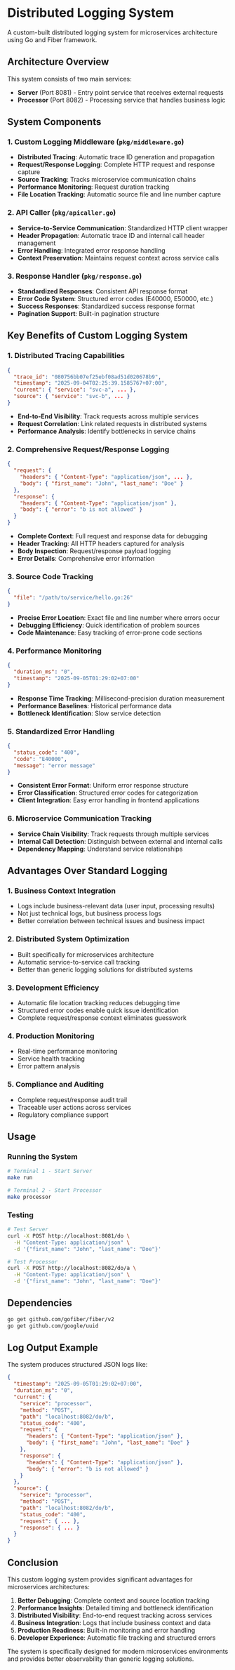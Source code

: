 # Distributed Logging System

A custom-built distributed logging system for microservices architecture using Go and Fiber framework.

## Architecture Overview

This system consists of two main services:
- **Server** (Port 8081) - Entry point service that receives external requests
- **Processor** (Port 8082) - Processing service that handles business logic

## System Components

### 1. Custom Logging Middleware (`pkg/middleware.go`)
- **Distributed Tracing**: Automatic trace ID generation and propagation
- **Request/Response Logging**: Complete HTTP request and response capture
- **Source Tracking**: Tracks microservice communication chains
- **Performance Monitoring**: Request duration tracking
- **File Location Tracking**: Automatic source file and line number capture

### 2. API Caller (`pkg/apicaller.go`)
- **Service-to-Service Communication**: Standardized HTTP client wrapper
- **Header Propagation**: Automatic trace ID and internal call header management
- **Error Handling**: Integrated error response handling
- **Context Preservation**: Maintains request context across service calls

### 3. Response Handler (`pkg/response.go`)
- **Standardized Responses**: Consistent API response format
- **Error Code System**: Structured error codes (E40000, E50000, etc.)
- **Success Responses**: Standardized success response format
- **Pagination Support**: Built-in pagination structure

## Key Benefits of Custom Logging System

### 1. **Distributed Tracing Capabilities**
```json
{
  "trace_id": "080756bb07ef25ebf08ad51d020678b9",
  "timestamp": "2025-09-04T02:25:39.1585767+07:00",
  "current": { "service": "svc-a", ... },
  "source": { "service": "svc-b", ... }
}
```
- **End-to-End Visibility**: Track requests across multiple services
- **Request Correlation**: Link related requests in distributed systems
- **Performance Analysis**: Identify bottlenecks in service chains

### 2. **Comprehensive Request/Response Logging**
```json
{
  "request": {
    "headers": { "Content-Type": "application/json", ... },
    "body": { "first_name": "John", "last_name": "Doe" }
  },
  "response": {
    "headers": { "Content-Type": "application/json" },
    "body": { "error": "b is not allowed" }
  }
}
```
- **Complete Context**: Full request and response data for debugging
- **Header Tracking**: All HTTP headers captured for analysis
- **Body Inspection**: Request/response payload logging
- **Error Details**: Comprehensive error information

### 3. **Source Code Tracking**
```json
{
  "file": "/path/to/service/hello.go:26"
}
```
- **Precise Error Location**: Exact file and line number where errors occur
- **Debugging Efficiency**: Quick identification of problem sources
- **Code Maintenance**: Easy tracking of error-prone code sections

### 4. **Performance Monitoring**
```json
{
  "duration_ms": "0",
  "timestamp": "2025-09-05T01:29:02+07:00"
}
```
- **Response Time Tracking**: Millisecond-precision duration measurement
- **Performance Baselines**: Historical performance data
- **Bottleneck Identification**: Slow service detection

### 5. **Standardized Error Handling**
```json
{
  "status_code": "400",
  "code": "E40000",
  "message": "error message"
}
```
- **Consistent Error Format**: Uniform error response structure
- **Error Classification**: Structured error codes for categorization
- **Client Integration**: Easy error handling in frontend applications

### 6. **Microservice Communication Tracking**
- **Service Chain Visibility**: Track requests through multiple services
- **Internal Call Detection**: Distinguish between external and internal calls
- **Dependency Mapping**: Understand service relationships

## Advantages Over Standard Logging

### 1. **Business Context Integration**
- Logs include business-relevant data (user input, processing results)
- Not just technical logs, but business process logs
- Better correlation between technical issues and business impact

### 2. **Distributed System Optimization**
- Built specifically for microservices architecture
- Automatic service-to-service call tracking
- Better than generic logging solutions for distributed systems

### 3. **Development Efficiency**
- Automatic file location tracking reduces debugging time
- Structured error codes enable quick issue identification
- Complete request/response context eliminates guesswork

### 4. **Production Monitoring**
- Real-time performance monitoring
- Service health tracking
- Error pattern analysis

### 5. **Compliance and Auditing**
- Complete request/response audit trail
- Traceable user actions across services
- Regulatory compliance support

## Usage

### Running the System
```bash
# Terminal 1 - Start Server
make run

# Terminal 2 - Start Processor  
make processor
```

### Testing
```bash
# Test Server
curl -X POST http://localhost:8081/do \
  -H "Content-Type: application/json" \
  -d '{"first_name": "John", "last_name": "Doe"}'

# Test Processor
curl -X POST http://localhost:8082/do/a \
  -H "Content-Type: application/json" \
  -d '{"first_name": "John", "last_name": "Doe"}'
```

## Dependencies

```bash
go get github.com/gofiber/fiber/v2
go get github.com/google/uuid
```

## Log Output Example

The system produces structured JSON logs like:

```json
{
  "timestamp": "2025-09-05T01:29:02+07:00",
  "duration_ms": "0",
  "current": {
    "service": "processor",
    "method": "POST",
    "path": "localhost:8082/do/b",
    "status_code": "400",
    "request": {
      "headers": { "Content-Type": "application/json" },
      "body": { "first_name": "John", "last_name": "Doe" }
    },
    "response": {
      "headers": { "Content-Type": "application/json" },
      "body": { "error": "b is not allowed" }
    }
  },
  "source": {
    "service": "processor",
    "method": "POST",
    "path": "localhost:8082/do/b",
    "status_code": "400",
    "request": { ... },
    "response": { ... }
  }
}
```

## Conclusion

This custom logging system provides significant advantages for microservices architectures:

1. **Better Debugging**: Complete context and source location tracking
2. **Performance Insights**: Detailed timing and bottleneck identification  
3. **Distributed Visibility**: End-to-end request tracking across services
4. **Business Integration**: Logs that include business context and data
5. **Production Readiness**: Built-in monitoring and error handling
6. **Developer Experience**: Automatic file tracking and structured errors

The system is specifically designed for modern microservices environments and provides better observability than generic logging solutions.

